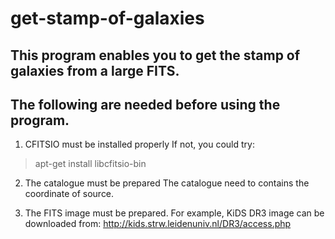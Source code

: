 # get-stamp-of-galaxies
## This program enables you to get the stamp of galaxies from a large FITS. 
## The following are needed before using the program.
  1. CFITSIO must be installed properly
  If not, you could try:
  > apt-get install libcfitsio-bin
  
  2. The catalogue must be prepared
  The catalogue need to contains the coordinate of source.
  
  3. The FITS image must be prepared.
  For example, KiDS DR3 image can be downloaded from:
  http://kids.strw.leidenuniv.nl/DR3/access.php
